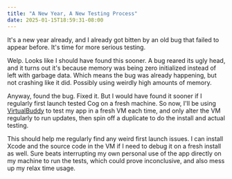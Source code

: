 ```yaml
---
title: "A New Year, A New Testing Process"
date: 2025-01-15T18:59:31-08:00
---
```


It's a new year already, and I already got bitten by an old bug that failed to appear before. It's time for more serious testing.

<!-- more -->

Welp. Looks like I should have found this sooner. A bug reared its ugly head, and it turns out it's because memory was being zero initialized instead of left with garbage data. Which means the bug was already happening, but not crashing like it did. Possibly using weirdly high amounts of memory.

Anyway, found the bug. Fixed it. But I would have found it sooner if I regularly first launch tested Cog on a fresh machine. So now, I'll be using [VirtualBuddy](https://github.com/insidegui/VirtualBuddy) to test my app in a fresh VM each time, and only alter the VM regularly to run updates, then spin off a duplicate to do the install and actual testing.

This should help me regularly find any weird first launch issues. I can install Xcode and the source code in the VM if I need to debug it on a fresh install as well. Sure beats interrupting my own personal use of the app directly on my machine to run the tests, which could prove inconclusive, and also mess up my relax time usage.